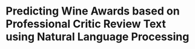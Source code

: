 # Predicting Wine Awards based on Professional Critic Review Text using Natural Language Processing 
